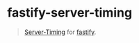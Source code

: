 # fastify-server-timing

> [Server-Timing](https://developer.mozilla.org/en-US/docs/Web/HTTP/Headers/Server-Timing) for [fastify](https://fastify.io).
